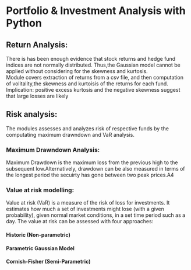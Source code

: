 # Portfolio & Investment Analysis with Python

## Return Analysis:
There is has been enough evidence that stock returns and hedge fund indices are not normally distributed. Thus,the Gaussian model cannot be applied without considering for the skewness and kurtosis.							
Module covers extraction of returns from a csv file, and then computation of volitality,the skewness and kurtoisis of the returns for each fund.						
Implication: positive excess kurtosis and the negative skewness suggest that large losses are likely


## Risk analysis:
The modules assesses and analyzes risk of respective funds by the computating  maximum drawndown and VaR analysis.

  ### Maximum Drawndown Analysis:
  Maximum Drawdown is the maximum loss from the previous high to the subsequent low.Alternatively, drawdown can be also measured in terms of the longest period the secuirty has gone between two peak prices.A4

  ### Value at risk modelling:
  Value at risk (VaR) is a measure of the risk of loss for investments. It estimates how much a set of investments might lose (with a given probability), given normal market conditions, in a set time period such as a day.
  The value at risk can be assessed with four approaches:
  #### Historic (Non-parametric)
  #### Parametric Gaussian Model
  #### Cornish-Fisher (Semi-Parametric)

  

